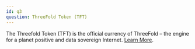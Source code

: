 ```yaml
---
id: q3
question: ThreeFold Token (TFT)
---
```

The Threefold Token (TFT) is the official currency of ThreeFold – the engine for a planet positive and data sovereign Internet. [Learn More](https://threefold.io/token).
